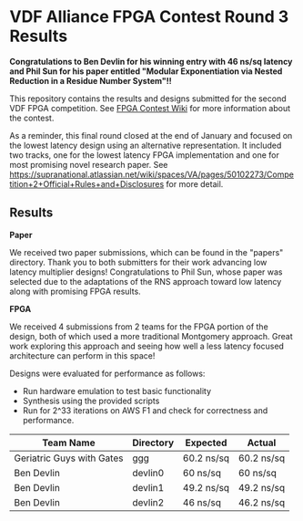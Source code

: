 # VDF Alliance FPGA Contest Round 3 Results

**Congratulations to Ben Devlin for his winning entry with 46 ns/sq latency and Phil Sun for his paper entitled "Modular Exponentiation via Nested Reduction in a Residue Number System"!!**

This repository contains the results and designs submitted for the second VDF FPGA competition. See [FPGA Contest Wiki](https://supranational.atlassian.net/wiki/spaces/VA/pages/36569208/FPGA+Contest) for more information about the contest.

As a reminder, this final round closed at the end of January and focused on the lowest latency design using an alternative representation. It included two tracks, one for the lowest latency FPGA implementation and one for most promising novel research paper. See https://supranational.atlassian.net/wiki/spaces/VA/pages/50102273/Competition+2+Official+Rules+and+Disclosures for more detail. 


## Results

**Paper**

We received two paper submissions, which can be found in the "papers" directory. Thank you to both submitters for their work advancing low latency multiplier designs! Congratulations to Phil Sun, whose paper was selected due to the adaptations of the RNS approach toward low latency along with promising FPGA results. 

**FPGA**

We received 4 submissions from 2 teams for the FPGA portion of the design, both of which used a more traditional Montgomery approach. Great work exploring this approach and seeing how well a less latency focused architecture can perform in this space! 

Designs were evaluated for performance as follows:
  * Run hardware emulation to test basic functionality
  * Synthesis using the provided scripts
  * Run for 2^33 iterations on AWS F1 and check for correctness and performance.

Team Name | Directory | Expected | Actual
----------|-----------|----------|-------
Geriatric Guys with Gates | ggg | 60.2 ns/sq | 60.2 ns/sq
Ben Devlin | devlin0 | 60 ns/sq | 60 ns/sq
Ben Devlin | devlin1 | 49.2 ns/sq | 49.2 ns/sq
Ben Devlin | devlin2 | 46 ns/sq | 46.2 ns/sq

